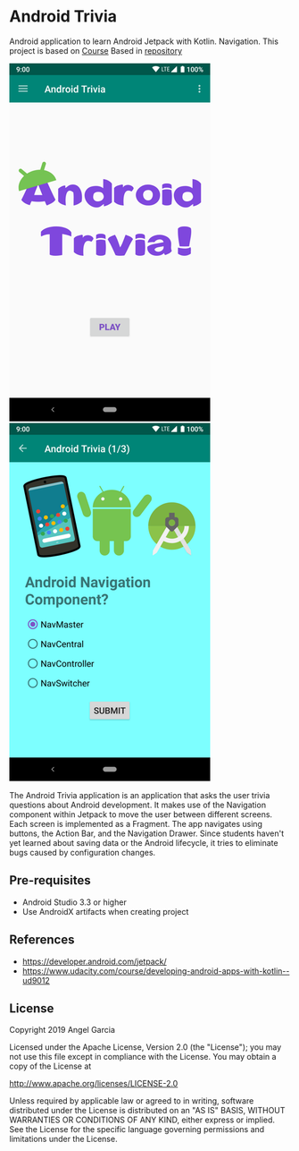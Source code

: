 Android Trivia
=============

Android application to learn Android Jetpack with Kotlin. Navigation.
This project is based on [Course](https://www.udacity.com/course/developing-android-apps-with-kotlin--ud9012)
Based in [repository](https://github.com/udacity/andfun-kotlin-android-trivia/tree/Step.01-Exercise-Creating-and-Adding-a-Fragment)

![Scheme](/readmeImages/screen_1.png)
![Scheme](/readmeImages/screen_2.png)

The Android Trivia application is an application that asks the user trivia questions about Android development. It makes use of the Navigation component within Jetpack to move the user between different screens. Each screen is implemented as a Fragment. The app navigates using buttons, the Action Bar, and the Navigation Drawer. Since students haven't yet learned about saving data or the Android lifecycle, it tries to eliminate bugs caused by configuration changes.

Pre-requisites
--------------
- Android Studio 3.3 or higher
- Use AndroidX artifacts when creating project


References
---------------------
- https://developer.android.com/jetpack/
- https://www.udacity.com/course/developing-android-apps-with-kotlin--ud9012





## License

Copyright 2019 Angel Garcia

Licensed under the Apache License, Version 2.0 (the "License"); you may not use this file except in compliance with the License. You may obtain a copy of the License at

http://www.apache.org/licenses/LICENSE-2.0

Unless required by applicable law or agreed to in writing, software distributed under the License is distributed on an "AS IS" BASIS, WITHOUT WARRANTIES OR CONDITIONS OF ANY KIND, either express or implied. See the License for the specific language governing permissions and limitations under the License.


